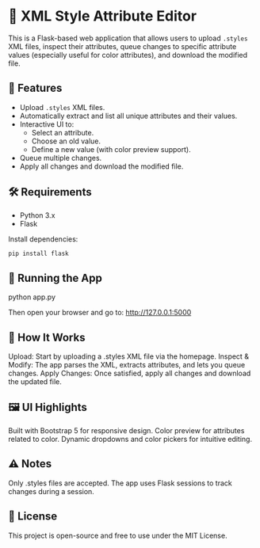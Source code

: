 # 🎨 XML Style Attribute Editor

This is a Flask-based web application that allows users to upload `.styles` XML files, inspect their attributes, queue changes to specific attribute values (especially useful for color attributes), and download the modified file.

## 🚀 Features

- Upload `.styles` XML files.
- Automatically extract and list all unique attributes and their values.
- Interactive UI to:
  - Select an attribute.
  - Choose an old value.
  - Define a new value (with color preview support).
- Queue multiple changes.
- Apply all changes and download the modified file.

## 🛠️ Requirements

- Python 3.x
- Flask

Install dependencies:

```bash
pip install flask
```

## 🧪 Running the App

python app.py


Then open your browser and go to: http://127.0.0.1:5000

## 📄 How It Works

Upload: Start by uploading a .styles XML file via the homepage.
Inspect & Modify: The app parses the XML, extracts attributes, and lets you queue changes.
Apply Changes: Once satisfied, apply all changes and download the updated file.
## 🖼️ UI Highlights

Built with Bootstrap 5 for responsive design.
Color preview for attributes related to color.
Dynamic dropdowns and color pickers for intuitive editing.
## ⚠️ Notes

Only .styles files are accepted.
The app uses Flask sessions to track changes during a session.
## 📃 License

This project is open-source and free to use under the MIT License.